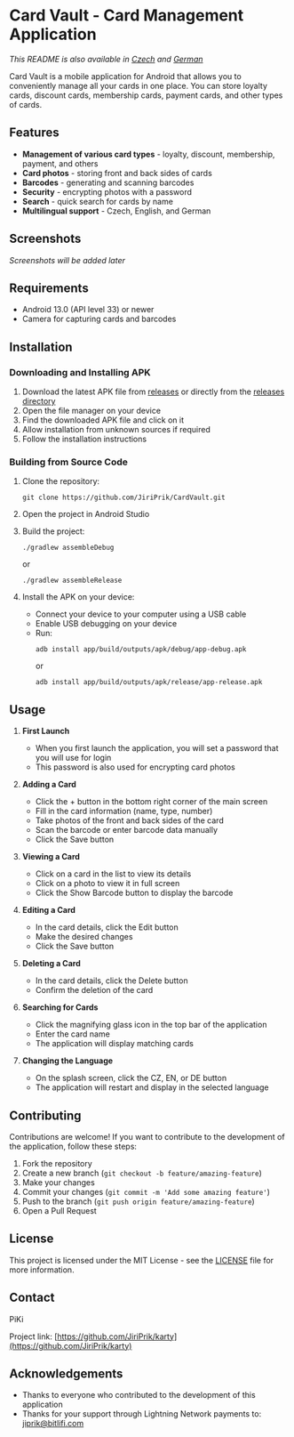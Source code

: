 # Card Vault - Card Management Application

*This README is also available in [Czech](README_CZ.md) and [German](README_DE.md)*

Card Vault is a mobile application for Android that allows you to conveniently manage all your cards in one place. You can store loyalty cards, discount cards, membership cards, payment cards, and other types of cards.

<!-- Application logo will be added later -->

## Features

- **Management of various card types** - loyalty, discount, membership, payment, and others
- **Card photos** - storing front and back sides of cards
- **Barcodes** - generating and scanning barcodes
- **Security** - encrypting photos with a password
- **Search** - quick search for cards by name
- **Multilingual support** - Czech, English, and German

## Screenshots

*Screenshots will be added later*

## Requirements

- Android 13.0 (API level 33) or newer
- Camera for capturing cards and barcodes

## Installation

### Downloading and Installing APK

1. Download the latest APK file from [releases](https://github.com/JiriPrik/CardVault/releases) or directly from the [releases directory](https://github.com/JiriPrik/CardVault/tree/main/releases)
2. Open the file manager on your device
3. Find the downloaded APK file and click on it
4. Allow installation from unknown sources if required
5. Follow the installation instructions

### Building from Source Code

1. Clone the repository:
   ```
   git clone https://github.com/JiriPrik/CardVault.git
   ```

2. Open the project in Android Studio

3. Build the project:
   ```
   ./gradlew assembleDebug
   ```
   or
   ```
   ./gradlew assembleRelease
   ```

4. Install the APK on your device:
   - Connect your device to your computer using a USB cable
   - Enable USB debugging on your device
   - Run:
     ```
     adb install app/build/outputs/apk/debug/app-debug.apk
     ```
     or
     ```
     adb install app/build/outputs/apk/release/app-release.apk
     ```

## Usage

1. **First Launch**
   - When you first launch the application, you will set a password that you will use for login
   - This password is also used for encrypting card photos

2. **Adding a Card**
   - Click the + button in the bottom right corner of the main screen
   - Fill in the card information (name, type, number)
   - Take photos of the front and back sides of the card
   - Scan the barcode or enter barcode data manually
   - Click the Save button

3. **Viewing a Card**
   - Click on a card in the list to view its details
   - Click on a photo to view it in full screen
   - Click the Show Barcode button to display the barcode

4. **Editing a Card**
   - In the card details, click the Edit button
   - Make the desired changes
   - Click the Save button

5. **Deleting a Card**
   - In the card details, click the Delete button
   - Confirm the deletion of the card

6. **Searching for Cards**
   - Click the magnifying glass icon in the top bar of the application
   - Enter the card name
   - The application will display matching cards

7. **Changing the Language**
   - On the splash screen, click the CZ, EN, or DE button
   - The application will restart and display in the selected language

## Contributing

Contributions are welcome! If you want to contribute to the development of the application, follow these steps:

1. Fork the repository
2. Create a new branch (`git checkout -b feature/amazing-feature`)
3. Make your changes
4. Commit your changes (`git commit -m 'Add some amazing feature'`)
5. Push to the branch (`git push origin feature/amazing-feature`)
6. Open a Pull Request

## License

This project is licensed under the MIT License - see the [LICENSE](LICENSE) file for more information.

## Contact

PiKi

Project link: [https://github.com/JiriPrik/karty](https://github.com/JiriPrik/karty)

## Acknowledgements

- Thanks to everyone who contributed to the development of this application
- Thanks for your support through Lightning Network payments to: jiprik@bitlifi.com
